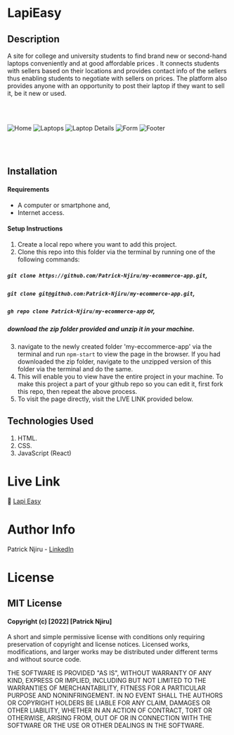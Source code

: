 # LapiEasy

## Description
A site for college and university students to find brand new or second-hand laptops conveniently and at good affordable prices . It connects students with sellers based on their locations and provides contact info of the sellers thus enabling students to negotiate with sellers on prices. The platform also provides anyone with an opportunity to post their laptop if they want to sell it, be it new or used.

<br><br>

![Home](https://i.ibb.co/r6wKpP6/Screenshot-from-2023-05-25-14-55-23.png)
![Laptops](https://i.ibb.co/YZcqxjs/Screenshot-from-2022-10-08-21-11-21.png)
![Laptop Details](https://i.ibb.co/XtmKQB5/details.png)
![Form](https://i.ibb.co/kDXcQ2g/Screenshot-from-2023-05-25-14-55-50.png)
![Footer](https://i.ibb.co/RY83BgD/Screenshot-from-2023-05-25-14-55-28.png)

<br><br>

## Installation
#### Requirements
 - A computer or smartphone and,
 - Internet access.

#### Setup Instructions
1. Create a local repo where you want to add this project.
2. Clone this repo into this folder via the terminal by running one of the following commands:
##### `git clone https://github.com/Patrick-Njiru/my-ecommerce-app.git`,
##### `git clone git@github.com:Patrick-Njiru/my-ecommerce-app.git`,
#####  `gh repo clone Patrick-Njiru/my-ecommerce-app` or,
##### download the zip folder provided and unzip it in your machine.
3. navigate to the newly created folder 'my-eccommerce-app' via the terminal and run `npm-start` to view the page in the browser. If you had downloaded the zip folder, navigate to the unzipped version of this folder via the terminal and do the same.
4. This will enable you to view have the entire project in your machine. To make this project a part of your github repo so you can edit it, first fork this repo, then repeat the above process.
5. To visit the page directly, visit the LIVE LINK provided below.

## Technologies Used
1. HTML.
2. CSS.
3. JavaScript (React)

# Live Link  
🔗 [Lapi Easy](https://patrick-njiru-lapi-easy.netlify.app/)

# Author Info
Patrick Njiru - [LinkedIn](httpswwwlinkedincominpatricknjiru7569241ba)

# License
## MIT License
#### Copyright (c) [2022] [Patrick Njiru]

A short and simple permissive license with conditions only requiring preservation of copyright and license notices. Licensed works, modifications, and larger works may be distributed under different terms and without source code.

THE SOFTWARE IS PROVIDED "AS IS", WITHOUT WARRANTY OF ANY KIND, EXPRESS OR IMPLIED, INCLUDING BUT NOT LIMITED TO THE WARRANTIES OF MERCHANTABILITY, FITNESS FOR A PARTICULAR PURPOSE AND NONINFRINGEMENT. IN NO EVENT SHALL THE AUTHORS OR COPYRIGHT HOLDERS BE LIABLE FOR ANY CLAIM, DAMAGES OR OTHER LIABILITY, WHETHER IN AN ACTION OF CONTRACT, TORT OR OTHERWISE, ARISING FROM, OUT OF OR IN CONNECTION WITH THE SOFTWARE OR THE USE OR OTHER DEALINGS IN THE SOFTWARE.
